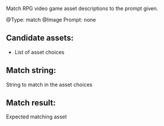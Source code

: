 Match RPG video game asset descriptions to the prompt given.

@Type: match
@Image Prompt: none
## Candidate assets:
- List of asset choices
## Match string:
String to match in the asset choices
## Match result:
Expected matching asset
